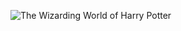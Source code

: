 ![The Wizarding World of Harry Potter](http://40.media.tumblr.com/4442daabbd8d527ae4ab0951e30b3f4b/tumblr_nhb9vkczMo1t0rg3mo1_1280.jpg)
